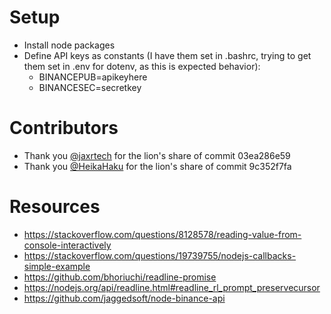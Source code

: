 # Setup
* Install node packages
* Define API keys as constants (I have them set in .bashrc, trying to get them set in .env for dotenv, as this is expected behavior):
  * BINANCEPUB=apikeyhere
  * BINANCESEC=secretkey

# Contributors
* Thank you [@jaxrtech](https://github.com/jaxrtech) for the lion's share of commit 03ea286e59
* Thank you [@HeikaHaku](https://github.com/HeikaHaku) for the lion's share of commit 9c352f7fa

# Resources
* https://stackoverflow.com/questions/8128578/reading-value-from-console-interactively
* https://stackoverflow.com/questions/19739755/nodejs-callbacks-simple-example
* https://github.com/bhoriuchi/readline-promise
* https://nodejs.org/api/readline.html#readline_rl_prompt_preservecursor
* https://github.com/jaggedsoft/node-binance-api
